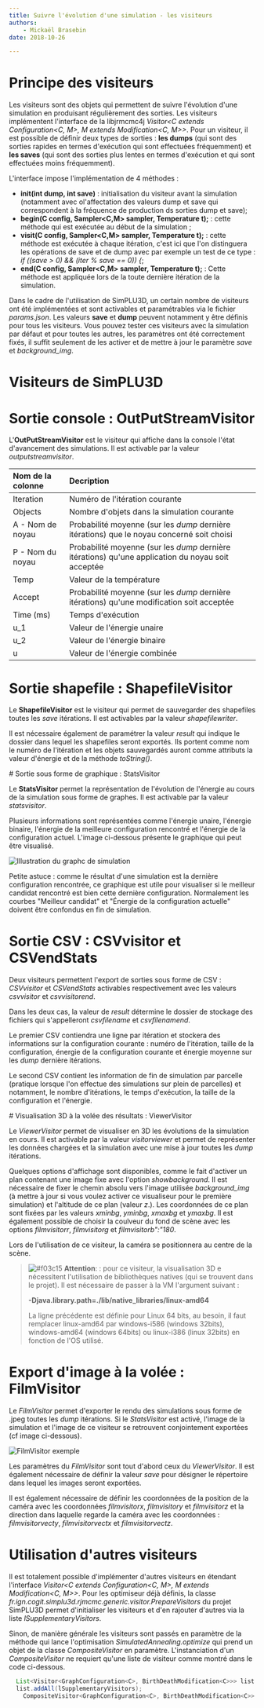 ```yaml
---
title: Suivre l'évolution d'une simulation - les visiteurs
authors:
    - Mickaël Brasebin
date: 2018-10-26

---
```


# Principe des visiteurs

Les visiteurs sont des objets qui permettent de suivre l'évolution d'une simulation en produisant régulièrement des sorties. Les visiteurs implémentent l'interface de la libjrmcmc4j *Visitor<C extends Configuration<C, M>, M extends Modification<C, M>>*. Pour un visiteur, il est possible de définir deux types de sorties : **les dumps** (qui sont des sorties rapides en termes d'exécution qui sont effectuées fréquemment) et **les saves** (qui sont des sorties plus lentes en termes d'exécution et qui sont effectuées moins fréquemment).

L'interface impose l'implémentation de 4 méthodes :

- **init(int dump, int save)** :  initialisation du visiteur avant la simulation (notamment avec ol'affectation des valeurs dump et save qui correspondent à la fréquence de production ds sorties dump et save);
- **begin(C config, Sampler<C,M> sampler, Temperature t);** : cette méthode qui est exécutée au début de la simulation ;
- **visit(C config, Sampler<C,M> sampler, Temperature t);** : cette méthode est exécutée à chaque itération, c'est ici que l'on distinguera les opérations de save et de dump avec par exemple un test de ce type :  *if ((save > 0) && (iter % save == 0)) {*;
- **end(C config, Sampler<C,M> sampler, Temperature t);** : Cette méthode est appliquée lors de la toute dernière itération de la simulation.


Dans le cadre de l'utilisation de SimPLU3D, un certain nombre de visiteurs ont été implémentées et sont activables et paramétrables via le fichier *params.json*. Les valeurs **save** et **dump** peuvent notamment y être définis pour tous les visiteurs. Vous pouvez tester ces visiteurs avec la simulation par défaut et pour toutes les autres, les paramètres ont été correctement fixés, il suffit seulement de les activer et de mettre à jour le paramètre *save* et *background_img*.

# Visiteurs de SimPLU3D

# Sortie console : OutPutStreamVisitor

L'**OutPutStreamVisitor** est le visiteur qui affiche dans la console l'état d'avancement des simulations. Il est activable par la valeur *outputstreamvisitor*.

| Nom de la colonne | Decription                                                                                         |
|:------------------|:---------------------------------------------------------------------------------------------------|
| Iteration         | Numéro de l'itération courante                                                                     |
| Objects           | Nombre d'objets dans la simulation courante                                                        |
| A - Nom de noyau  | Probabilité moyenne (sur les *dump* dernière itérations) que le noyau concerné soit choisi         |
| P - Nom du noyau  | Probabilité moyenne (sur les *dump* dernière itérations) qu'une application du noyau soit acceptée |
| Temp              | Valeur de la température                                                                           |
| Accept            | Probabilité moyenne (sur les *dump* dernière itérations) qu'une modification soit acceptée         |
| Time (ms)         | Temps d'exécution                                                                                  |
| u_1               | Valeur de l'énergie unaire                                                                         |
| u_2               | Valeur de l'énergie binaire                                                                        |
| u                 | Valeur de l'énergie combinée                                                                       |


# Sortie shapefile : ShapefileVisitor

Le **ShapefileVisitor**  est le visiteur qui permet de sauvegarder des shapefiles toutes les *save* itérations. Il est activables par la valeur *shapefilewriter*.

Il est nécessaire également de paramétrer la valeur *result* qui indique le dossier dans lequel les shapefiles seront exportés. Ils portent comme nom le numéro de l'itération et les objets sauvegardés auront comme attributs la valeur d'énergie et de la méthode *toString()*.

# Sortie sous forme de graphique : StatsVisitor


Le **StatsVisitor** permet la représentation de l'évolution de l'énergie au cours de la simulation sous forme de graphes. Il est activable par la valeur *statsvisitor*.

Plusieurs informations sont représentées comme l'énergie unaire, l'énergie binaire, l'énergie de la meilleure configuration rencontré et l'énergie de la configuration actuel. L'image ci-dessous présente le graphique qui peut être visualisé.

![Illustration du graphc de simulation](./img/Graphic.png)

Petite astuce : comme le résultat d'une simulation est la dernière configuration rencontrée, ce graphique est utile pour visualiser si le meilleur candidat rencontré est bien cette dernière configuration. Normalement les courbes "Meilleur candidat" et "Énergie de la configuration actuelle" doivent être confondus en fin de simulation.

# Sortie CSV : CSVvisitor et CSVendStats

Deux visiteurs permettent l'export de sorties sous forme de CSV : *CSVvisitor* et *CSVendStats* activables respectivement avec les valeurs *csvvisitor* et *csvvisitorend*.

Dans les deux cas, la valeur de *result* détermine le dossier de stockage des fichiers qui s'appelleront *csvfilename* et *csvfilenamend*.

Le premier CSV contiendra une ligne par itération et stockera des informations sur la configuration courante : numéro de l'itération, taille de la configuration, énergie de la configuration courante et énergie moyenne sur les *dump* dernière itérations.

Le second CSV contient les information de fin de simulation par parcelle (pratique lorsque l'on effectue des simulations sur plein de parcelles) et notamment, le nombre d'itérations, le temps d'exécution, la taille de la configuration et l'énergie.


# Visualisation 3D à la volée des résultats : ViewerVisitor

Le *ViewerVisitor* permet de visualiser en 3D les évolutions de la simulation en cours. Il est activable par la valeur *visitorviewer* et permet de représenter les données chargées et la simulation avec une mise à jour toutes les *dump* itérations.

Quelques options d'affichage sont disponibles, comme le fait d'activer un plan contenant une image fixe avec l'option *showbackground*. Il est nécessaire de fixer le chemin absolu vers l'image utilisée *background_img* (à mettre à jour si vous voulez activer ce visualiseur pour le première simulation) et l'altitude de ce plan (valeur *z*.). Les coordonnées de ce plan sont fixées par les valeurs *xminbg*, *yminbg*, *xmaxbg* et *ymaxbg*. Il est également possible de choisir la coulveur du fond de scène avec les options *filmvisitorr*, *filmvisitorg* et *filmvisitorb":"180*.

Lors de l'utilisation de ce visiteur, la caméra se positionnera au centre de la scène.

> ![#f03c15](https://placehold.it/15/f03c15/000000?text=+) **Attention**: : pour ce visiteur, la visualisation 3D e nécessitent l'utilisation de bibliothèques natives (qui se trouvent dans le projet). Il est nécessaire de passer à la VM l'argument suivant :
>
> **-Djava.library.path=./lib/native_libraries/linux-amd64**  
>
> La ligne précédente est définie pour Linux 64 bits, au besoin, il faut remplacer linux-amd64 par windows-i586 (windows 32bits), windows-amd64 (windows 64bits) ou linux-i386 (linux 32bits) en fonction de l'OS utilisé.

# Export d'image à la volée : FilmVisitor

Le *FilmVisitor* permet d'exporter le rendu des simulations sous forme de .jpeg toutes les *dump* itérations. Si le *StatsVisitor* est activé, l'image de la simulation et l'image de ce visiteur se retrouvent conjointement exportées (cf image ci-dessous).

![FilmVisitor exemple](./img/FilmVisitor.jpg)


Les paramètres du *FilmVisitor* sont tout d'abord ceux du *ViewerVisitor*. Il est également nécessaire de définir la valeur *save* pour désigner le répertoire dans lequel les images seront exportées.

Il est également nécessaire de définir les coordonnées de la position de la caméra avec les coordonnées *filmvisitorx*, *filmvisitory* et *filmvisitorz*  et la direction dans laquelle regarde la caméra avec les coordonnées : *filmvisitorvecty*, *filmvisitorvectx* et *filmvisitorvectz*.


# Utilisation d'autres visiteurs


Il est totalement possible d'implémenter d'autres visiteurs en étendant l'interface *Visitor<C extends Configuration<C, M>, M extends Modification<C, M>>*. Pour les optimiseur déjà définis, la classe *fr.ign.cogit.simplu3d.rjmcmc.generic.visitor.PrepareVisitors* du projet SimPLU3D permet d'initialiser les visiteurs et d'en rajouter d'autres via la liste *lSupplementaryVisitors*.

Sinon, de manière générale les visiteurs sont passés en paramètre de la méthode qui lance l'optimisation *SimulatedAnnealing.optimize* qui prend un objet de la classe *CompositeVisitor* en paramètre. L'instanciation d'un *CompositeVisitor* ne requiert qu'une liste de visiteur comme montré dans le code ci-dessous.


```JAVA
  List<Visitor<GraphConfiguration<C>, BirthDeathModification<C>>> list = new ArrayList<>();
  list.addAll(lSupplementaryVisitors);
	CompositeVisitor<GraphConfiguration<C>, BirthDeathModification<C>> mVisitor = new CompositeVisitor<>(list);
  ```

